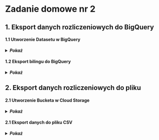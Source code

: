 # Zadanie domowe nr 2

## 1. Eksport danych rozliczeniowych do BigQuery

#### 1.1 Utworzenie Datasetu w BigQuery

<details>
  <summary><b><i>Pokaż</i></b></summary>

![BigQuery](./img/20191208191122.jpg "BigQuery")
![BigQuery](./img/20191208190913.jpg "BigQuery")
</details>

#### 1.2 Eksport bilingu do BigQuery

<details>
  <summary><b><i>Pokaż</i></b></summary>

![Billing export](./img/20191208184604.jpg "Billing export")
![Billing export](./img/20191208185404.jpg "Billing export")
![Billing export](./img/20191208185448.jpg "Billing export")
</details>

## 2. Eksport danych rozliczeniowych do pliku

#### 2.1 Utworzenie Bucketa w Cloud Storage

<details>
  <summary><b><i>Pokaż</i></b></summary>

![Cloud Storage](./img/20191208192059.jpg "Cloud Storage")
![Cloud Storage](./img/20191208192350.jpg "Cloud Storage")
![Cloud Storage](./img/20191208192457.jpg "Cloud Storage")
![Cloud Storage](./img/20191208192434.jpg "Cloud Storage")
</details>

#### 2.1 Eksport danych do pliku CSV

<details>
  <summary><b><i>Pokaż</i></b></summary>

![Cloud Storage](./img/20191208192726.jpg "Cloud Storage")
![Cloud Storage](./img/20191208192928.jpg "Cloud Storage")
![Cloud Storage](./img/20191208192936.jpg "Cloud Storage")
</details>

